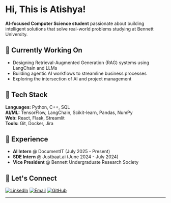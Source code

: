 # Hi, This is Atishya!

**AI-focused Computer Science student** passionate about building intelligent solutions that solve real-world problems studying at Bennett University.

## 🚀 Currently Working On
- Designing Retrieval-Augmented Generation (RAG) systems using LangChain and LLMs
- Building agentic AI workflows to streamline business processes
- Exploring the intersection of AI and project management

## 🔧 Tech Stack
**Languages:** Python, C++, SQL  
**AI/ML:** TensorFlow, LangChain, Scikit-learn, Pandas, NumPy  
**Web:** React, Flask, Streamlit  
**Tools:** Git, Docker, Jira

## 💼 Experience
- **AI Intern** @ DocumentIT (July 2025 - Present)
- **SDE Intern** @ Justbaat.ai (June 2024 - July 2024)
- **Vice President** @ Bennett Undergraduate Research Society

## 🤝 Let's Connect
[![LinkedIn](https://img.shields.io/badge/LinkedIn-0077B5?style=flat&logo=linkedin&logoColor=white)](https://linkedin.com/in/atishyapradhan) [![Email](https://img.shields.io/badge/Email-D14836?style=flat&logo=gmail&logoColor=white)](mailto:pradhanatishya@gmail.com) [![GitHub](https://img.shields.io/badge/GitHub-100000?style=flat&logo=github&logoColor=white)](https://github.com/atishyaaa)

---
